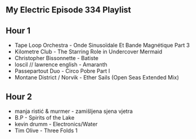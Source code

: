 ## My Electric Episode 334 Playlist

## Hour 1

- Tape Loop Orchestra - Onde Sinusoïdale Et Bande Magnétique Part 3
- Kilometre Club - The Starring Role in Undercover Mermaid
- Christopher Bissonnette - Batiste
- loscil // lawrence english - Amaranth
- Passepartout Duo - Circo Pobre Part I
- Montane District / Norvik - Ether Sails (Open Seas Extended Mix)


## Hour 2

- manja ristić & murmer - zamišljena sjena vjetra
- B.P - Spirits of the Lake
- kevin drumm - Electronics/Water
- Tim Olive - Three Folds 1
